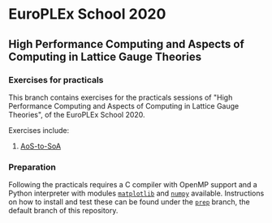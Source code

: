 # EuroPLEx School 2020

## High Performance Computing and Aspects of Computing in Lattice Gauge Theories

### Exercises for practicals

This branch contains exercises for the practicals sessions of "High Performance Computing and Aspects of Computing in Lattice Gauge Theories", of the EuroPLEx School 2020. 

Exercises include:

1. [AoS-to-SoA](https://github.com/g-koutsou/EuroPLEx2020/tree/exercises/AoS-to-SoA)

### Preparation

Following the practicals requires a C compiler with OpenMP support and a Python interpreter with modules [`matplotlib`](https://matplotlib.org) and [`numpy`](https://numpy.org) available. Instructions on how to install and test these can be found under the [`prep`](https://github.com/g-koutsou/EuroPLEx2020/tree/prep) branch, the default branch of this repository.

